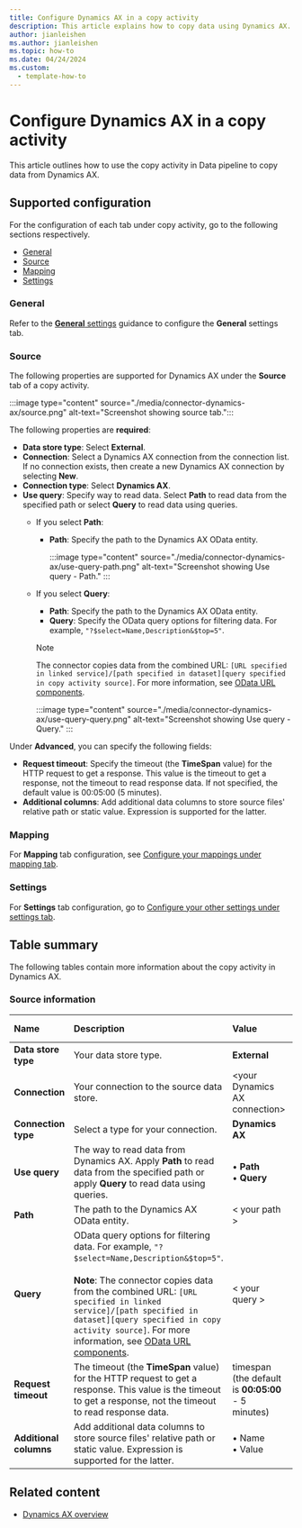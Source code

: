 ```yaml
---
title: Configure Dynamics AX in a copy activity
description: This article explains how to copy data using Dynamics AX.
author: jianleishen
ms.author: jianleishen
ms.topic: how-to
ms.date: 04/24/2024
ms.custom:
  - template-how-to
---
```


# Configure Dynamics AX in a copy activity

This article outlines how to use the copy activity in Data pipeline to copy data from Dynamics AX.

## Supported configuration

For the configuration of each tab under copy activity, go to the following sections respectively.

- [General](#general)  
- [Source](#source)
- [Mapping](#mapping)
- [Settings](#settings)

### General

Refer to the [**General** settings](activity-overview.md#general-settings) guidance to configure the **General** settings tab.

### Source

The following properties are supported for Dynamics AX under the **Source** tab of a copy activity.

:::image type="content" source="./media/connector-dynamics-ax/source.png" alt-text="Screenshot showing source tab.":::

The following properties are **required**:

- **Data store type**: Select **External**.
- **Connection**:  Select a Dynamics AX connection from the connection list. If no connection exists, then create a new Dynamics AX connection by selecting **New**.
- **Connection type**: Select **Dynamics AX**.
- **Use query**: Specify way to read data. Select **Path** to read data from the specified path or select **Query** to read data using queries.
    - If you select **Path**:
      - **Path**: Specify the path to the Dynamics AX OData entity.

        :::image type="content" source="./media/connector-dynamics-ax/use-query-path.png" alt-text="Screenshot showing Use query - Path." :::

    - If you select **Query**:
      - **Path**: Specify the path to the Dynamics AX OData entity.
      - **Query**: Specify the OData query options for filtering data. For example, `"?$select=Name,Description&$top=5"`.
      
      > [!Note]
      > The connector copies data from the combined URL: `[URL specified in linked service]/[path specified in dataset][query specified in copy activity source]`. For more information, see [OData URL components](https://www.odata.org/documentation/odata-version-3-0/url-conventions/).

        :::image type="content" source="./media/connector-dynamics-ax/use-query-query.png" alt-text="Screenshot showing Use query - Query." :::

Under **Advanced**, you can specify the following fields:

- **Request timeout**: Specify the timeout (the **TimeSpan** value) for the HTTP request to get a response. This value is the timeout to get a response, not the timeout to read response data. If not specified, the default value is 00:05:00 (5 minutes).
- **Additional columns**: Add additional data columns to store source files' relative path or static value. Expression is supported for the latter.

### Mapping

For **Mapping** tab configuration, see [Configure your mappings under mapping tab](copy-data-activity.md#configure-your-mappings-under-mapping-tab).

### Settings

For **Settings** tab configuration, go to [Configure your other settings under settings tab](copy-data-activity.md#configure-your-other-settings-under-settings-tab).

## Table summary

The following tables contain more information about the copy activity in Dynamics AX.

### Source information

|Name |Description |Value|Required |JSON script property |
|:---|:---|:---|:---|:---|
| **Data store type** |Your data store type.| **External** |Yes|/|
| **Connection** |Your connection to the source data store.|\<your Dynamics AX connection> |Yes|connection|
| **Connection type** |Select a type for your connection.|**Dynamics AX**|Yes|/|
| **Use query** |The way to read data from Dynamics AX. Apply **Path** to read data from the specified path or apply **Query** to read data using queries.|• **Path** <br>• **Query** |Yes |/|
| **Path** | The path to the Dynamics AX OData entity. | < your path > | Yes | path |
| **Query** | OData query options for filtering data. For example, `"?$select=Name,Description&$top=5"`. <br/><br/>**Note**: The connector copies data from the combined URL: `[URL specified in linked service]/[path specified in dataset][query specified in copy activity source]`. For more information, see [OData URL components](https://www.odata.org/documentation/odata-version-3-0/url-conventions/).  | < your query > | No | query |
| **Request timeout** |The timeout (the **TimeSpan** value) for the HTTP request to get a response. This value is the timeout to get a response, not the timeout to read response data.| timespan<br>(the default is **00:05:00** - 5 minutes) |No|httpRequestTimeout|
| **Additional columns** | Add additional data columns to store source files' relative path or static value. Expression is supported for the latter. | • Name<br>• Value | No | additionalColumns:<br>• name<br>• value |

## Related content

- [Dynamics AX overview](connector-dynamics-ax-overview.md)
